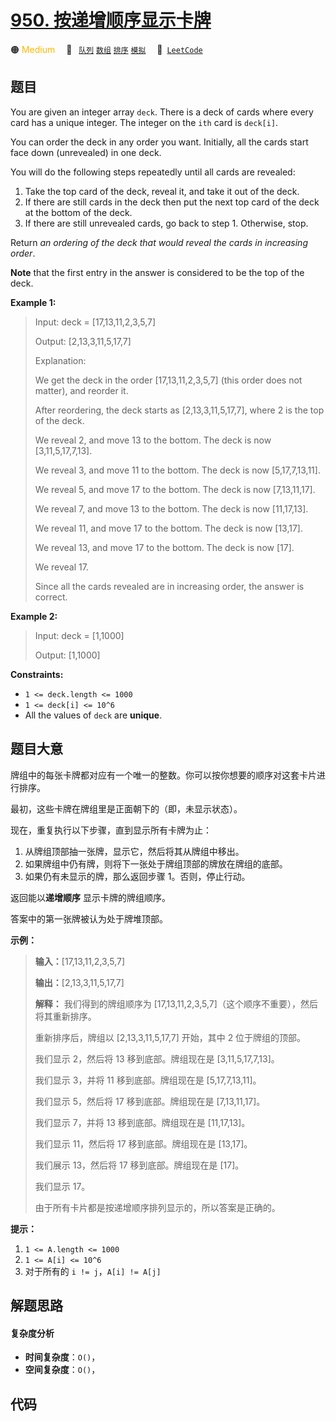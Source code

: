 # [950. 按递增顺序显示卡牌](https://leetcode.com/problems/reveal-cards-in-increasing-order)

🟠 <font color=#ffb800>Medium</font>&emsp; 🔖&ensp; [`队列`](/leetcode/outline/tag/queue.md) [`数组`](/leetcode/outline/tag/array.md) [`排序`](/leetcode/outline/tag/sorting.md) [`模拟`](/leetcode/outline/tag/simulation.md)&emsp; 🔗&ensp;[`LeetCode`](https://leetcode.com/problems/reveal-cards-in-increasing-order)

## 题目

You are given an integer array `deck`. There is a deck of cards where every
card has a unique integer. The integer on the `ith` card is `deck[i]`.

You can order the deck in any order you want. Initially, all the cards start
face down (unrevealed) in one deck.

You will do the following steps repeatedly until all cards are revealed:

  1. Take the top card of the deck, reveal it, and take it out of the deck.
  2. If there are still cards in the deck then put the next top card of the deck at the bottom of the deck.
  3. If there are still unrevealed cards, go back to step 1. Otherwise, stop.

Return _an ordering of the deck that would reveal the cards in increasing
order_.

**Note** that the first entry in the answer is considered to be the top of the
deck.



**Example 1:**

> Input: deck = [17,13,11,2,3,5,7]
> 
> Output: [2,13,3,11,5,17,7]
> 
> Explanation: 
> 
> We get the deck in the order [17,13,11,2,3,5,7] (this order does not matter), and reorder it.
> 
> After reordering, the deck starts as [2,13,3,11,5,17,7], where 2 is the top of the deck.
> 
> We reveal 2, and move 13 to the bottom.  The deck is now [3,11,5,17,7,13].
> 
> We reveal 3, and move 11 to the bottom.  The deck is now [5,17,7,13,11].
> 
> We reveal 5, and move 17 to the bottom.  The deck is now [7,13,11,17].
> 
> We reveal 7, and move 13 to the bottom.  The deck is now [11,17,13].
> 
> We reveal 11, and move 17 to the bottom.  The deck is now [13,17].
> 
> We reveal 13, and move 17 to the bottom.  The deck is now [17].
> 
> We reveal 17.
> 
> Since all the cards revealed are in increasing order, the answer is correct.

**Example 2:**

> Input: deck = [1,1000]
> 
> Output: [1,1000]

**Constraints:**

  * `1 <= deck.length <= 1000`
  * `1 <= deck[i] <= 10^6`
  * All the values of `deck` are **unique**.


## 题目大意

牌组中的每张卡牌都对应有一个唯一的整数。你可以按你想要的顺序对这套卡片进行排序。

最初，这些卡牌在牌组里是正面朝下的（即，未显示状态）。

现在，重复执行以下步骤，直到显示所有卡牌为止：

  1. 从牌组顶部抽一张牌，显示它，然后将其从牌组中移出。
  2. 如果牌组中仍有牌，则将下一张处于牌组顶部的牌放在牌组的底部。
  3. 如果仍有未显示的牌，那么返回步骤 1。否则，停止行动。

返回能以**递增顺序** 显示卡牌的牌组顺序。

答案中的第一张牌被认为处于牌堆顶部。



**示例：**

> 
> 
> 
> 
> 
> **输入：**[17,13,11,2,3,5,7]
> 
> **输出：**[2,13,3,11,5,17,7]
> 
> **解释：** 我们得到的牌组顺序为 [17,13,11,2,3,5,7]（这个顺序不重要），然后将其重新排序。
> 
> 重新排序后，牌组以 [2,13,3,11,5,17,7] 开始，其中 2 位于牌组的顶部。
> 
> 我们显示 2，然后将 13 移到底部。牌组现在是 [3,11,5,17,7,13]。
> 
> 我们显示 3，并将 11 移到底部。牌组现在是 [5,17,7,13,11]。
> 
> 我们显示 5，然后将 17 移到底部。牌组现在是 [7,13,11,17]。
> 
> 我们显示 7，并将 13 移到底部。牌组现在是 [11,17,13]。
> 
> 我们显示 11，然后将 17 移到底部。牌组现在是 [13,17]。
> 
> 我们展示 13，然后将 17 移到底部。牌组现在是 [17]。
> 
> 我们显示 17。
> 
> 由于所有卡片都是按递增顺序排列显示的，所以答案是正确的。
> 
> 



**提示：**

  1. `1 <= A.length <= 1000`
  2. `1 <= A[i] <= 10^6`
  3. 对于所有的 `i != j`，`A[i] != A[j]`


## 解题思路

#### 复杂度分析

- **时间复杂度**：`O()`，
- **空间复杂度**：`O()`，

## 代码

```javascript

```